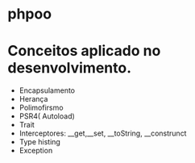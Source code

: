 # phpoo

# Conceitos aplicado no desenvolvimento.

 - Encapsulamento
 - Herança
 - Polimofirsmo
 - PSR4( Autoload)
 - Trait
 - Interceptores: __get,__set, __toString, __construnct
 - Type histing
 - Exception
 
 
  
